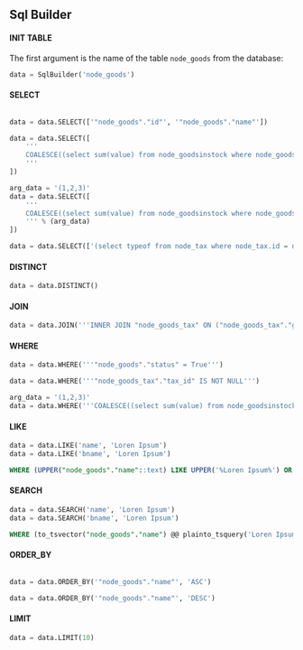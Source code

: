 ## Sql Builder

#### INIT TABLE
The first argument is the name of the table ```node_goods``` from the database:
```python
data = SqlBuilder('node_goods')
```

#### SELECT
```python

data = data.SELECT(['"node_goods"."id"', '"node_goods"."name"'])

data = data.SELECT([
    '''
    COALESCE((select sum(value) from node_goodsinstock where node_goodsinstock.goods_id = node_goods.id), 0) AS "quantinstock"
    '''
])

arg_data = '(1,2,3)'
data = data.SELECT([
    '''
    COALESCE((select sum(value) from node_goodsinstock where node_goodsinstock.goods_id = node_goods.id and node_goodsinstock.stock_id in (%s)),0) AS "quantinstock_incity"
    ''' % (arg_data)
])

data = data.SELECT(['(select typeof from node_tax where node_tax.id = node_goods_tax.tax_id order by node_tax.id asc limit 1) as "typeof"'])
```

#### DISTINCT
```python
data = data.DISTINCT()
```

#### JOIN
```python
data = data.JOIN('''INNER JOIN "node_goods_tax" ON ("node_goods_tax"."goods_id" = "node_goods"."id")''')
```

#### WHERE
```python
data = data.WHERE('''"node_goods"."status" = True''')

data = data.WHERE('''"node_goods_tax"."tax_id" IS NOT NULL''')

arg_data = '(1,2,3)'
data = data.WHERE('''COALESCE((select sum(value) from node_goodsinstock where node_goodsinstock.goods_id = node_goods.id and node_goodsinstock.stock_id in (%s)),0) >= 1''' % (arg_data))
```

#### LIKE
```python
data = data.LIKE('name', 'Loren Ipsum')
data = data.LIKE('bname', 'Loren Ipsum')
```

```sql
WHERE (UPPER("node_goods"."name"::text) LIKE UPPER('%Loren Ipsum%') OR UPPER("node_goods"."bname"::text) LIKE UPPER('%Loren Ipsum%'))

```

#### SEARCH
```python
data = data.SEARCH('name', 'Loren Ipsum')
data = data.SEARCH('bname', 'Loren Ipsum')
```

```sql
WHERE (to_tsvector("node_goods"."name") @@ plainto_tsquery('Loren Ipsum') = true OR to_tsvector("node_goods"."bname") @@ plainto_tsquery('Loren Ipsum') = true)
```

#### ORDER_BY
```python

data = data.ORDER_BY('"node_goods"."name"', 'ASC')

data = data.ORDER_BY('"node_goods"."name"', 'DESC')
```

#### LIMIT
```python
data = data.LIMIT(10)
```
